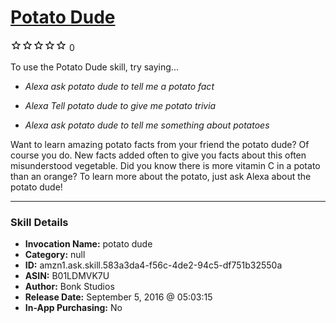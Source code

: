 # [Potato Dude](http://alexa.amazon.com/#skills/amzn1.ask.skill.583a3da4-f56c-4de2-94c5-df751b32550a)
![0 stars](../../images/ic_star_border_black_18dp_1x.png)![0 stars](../../images/ic_star_border_black_18dp_1x.png)![0 stars](../../images/ic_star_border_black_18dp_1x.png)![0 stars](../../images/ic_star_border_black_18dp_1x.png)![0 stars](../../images/ic_star_border_black_18dp_1x.png) 0

To use the Potato Dude skill, try saying...

* *Alexa ask potato dude to tell me a potato fact*

* *Alexa Tell potato dude to give me potato trivia*

* *Alexa ask potato dude to tell me something about potatoes*

Want to learn amazing potato facts from your friend the potato dude?  Of course you do.  New facts added often to give you facts about this often misunderstood vegetable.  Did you know there is more vitamin C in a potato than an orange?  To learn more about the potato, just ask Alexa about the potato dude!

***

### Skill Details

* **Invocation Name:** potato dude
* **Category:** null
* **ID:** amzn1.ask.skill.583a3da4-f56c-4de2-94c5-df751b32550a
* **ASIN:** B01LDMVK7U
* **Author:** Bonk Studios
* **Release Date:** September 5, 2016 @ 05:03:15
* **In-App Purchasing:** No
